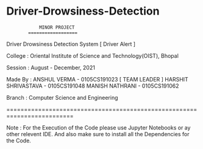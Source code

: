 # Driver-Drowsiness-Detection
	            MINOR PROJECT 
            ==================
Driver Drowsiness Detection System [ Driver Alert ]

College : Oriental Institute of Science and Technology(OIST), Bhopal

Session : August - December, 2021

Made By : 
   ANSHUL VERMA            -    0105CS191023 [ TEAM LEADER ]
   HARSHIT SHRIVASTAVA     -    0105CS191048
   MANISH NATHRANI         -    0105CS191062

Branch : Computer Science and Engineering

=========================================================================

Note : 
	For the Execution of the Code please use Jupyter Notebooks or ay other relevent IDE. And also make sure to install all the Dependencies for the Code.


